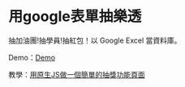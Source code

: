 # 用google表單抽樂透
抽加油團!抽學員!抽紅包！以 Google Excel 當資料庫。

Demo：[Demo](https://talesf123.github.io/LotteryWtihGoogleSheet/)

教學：[用原生JS做一個簡單的抽獎功能頁面](https://letswrite.tw/simple-lottery/)
